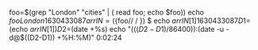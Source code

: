 

foo=$(grep "London" "cities" | ( read foo; echo $foo))
echo $foo
London 1630433087
arrIN=(${foo// / })
 $ echo ${arrIN[1]}
1630433087
D1=$(echo ${arrIN[1]})
D2=$(date +%s)
echo "$(((D2-D1)/86400)):$(date -u -d@$((D2-D1)) +%H:%M)"
0:02:24
